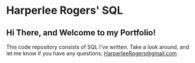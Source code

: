 # Harperlee Rogers' SQL 

## Hi There, and Welcome to my Portfolio!  
This code repository consists of SQL I've written.  Take a look around, and let me know if you have any questions; HarperleeRogers@gmail.com
